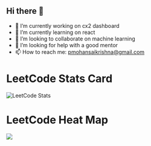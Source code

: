 ## Hi there 👋

<!--
**prathap442/prathap442** is a ✨ _special_ ✨ repository because its `README.md` (this file) appears on your GitHub profile.

Here are some ideas to get you started:

- 🔭 I’m currently working on ...
- 🌱 I’m currently learning ...
- 👯 I’m looking to collaborate on ...
- 🤔 I’m looking for help with ...
- 💬 Ask me about ...
- 📫 How to reach me: ...
- 😄 Pronouns: ...
- ⚡ Fun fact: ...
-->
- 🔭 I’m currently working on cx2 dashboard
- 🌱 I’m currently learning on react
- 👯 I’m looking to collaborate on machine learning
- 🤔 I’m looking for help with a good mentor
- 📫 How to reach me: pmohansaikrishna@gmail.com


# LeetCode Stats Card
![LeetCode Stats](https://leetcard.jacoblin.cool/pmohansaikrishna?theme=light&font=Cormorant%20Infant)

# LeetCode Heat Map
![](https://leetcard.jacoblin.cool/pmohansaikrishna?ext=heatmap)
